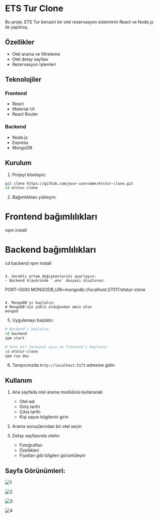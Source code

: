# ETS Tur Clone

Bu proje, ETS Tur benzeri bir otel rezervasyon sisteminin React ve Node.js ile yapılmış.

## Özellikler

- Otel arama ve filtreleme
- Otel detay sayfası
- Rezervasyon işlemleri

## Teknolojiler

### Frontend
- React
- Material-UI
- React Router

### Backend
- Node.js
- Express
- MongoDB

## Kurulum

1. Projeyi klonlayın:
```bash
git clone https://github.com/your-username/etstur-clone.git
cd etstur-clone
```

2. Bağımlılıkları yükleyin:
   
# Frontend bağımlılıkları
npm install

# Backend bağımlılıkları
cd backend
npm install
```

3. Gerekli ortam değişkenlerini ayarlayın:
- Backend klasöründe `.env` dosyası oluşturun:
```
PORT=5000
MONGODB_URI=mongodb://localhost:27017/etstur-clone
```

4. MongoDB'yi başlatın:
# MongoDB'nin yüklü olduğundan emin olun
mongod
```

5. Uygulamayı başlatın:
```bash
# Backend'i başlatın
cd backend
npm start

# Yeni bir terminal açın ve frontend'i başlatın
cd etstur-clone
npm run dev
```

6. Tarayıcınızda `http://localhost:5173` adresine gidin

## Kullanım

1. Ana sayfada otel arama modülünü kullanarak:
   - Otel adı
   - Giriş tarihi
   - Çıkış tarihi
   - Kişi sayısı
   bilgilerini girin

2. Arama sonuçlarından bir otel seçin

3. Detay sayfasında otelin:
   - Fotoğrafları
   - Özellikleri
   - Fiyatları
   gibi bilgileri görüntüleyin

## Sayfa Görünümleri:
![1](https://github.com/user-attachments/assets/79fd2fb9-6ee9-406c-8b92-f9a03bd6ca94)

![2](https://github.com/user-attachments/assets/20a0008f-c80f-4512-91b7-1efede4a652d)

![3](https://github.com/user-attachments/assets/34f1183a-f72a-49e3-81e8-b930684f8f97)

![4](https://github.com/user-attachments/assets/bac57ac5-228e-4ed5-ace2-878307f54a50)




